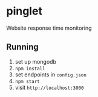 # pinglet
Website response time monitoring

## Running
1. set up mongodb
2. `npm install`
3. set endpoints in `config.json`
4. `npm start`
5. visit `http://localhost:3000`
